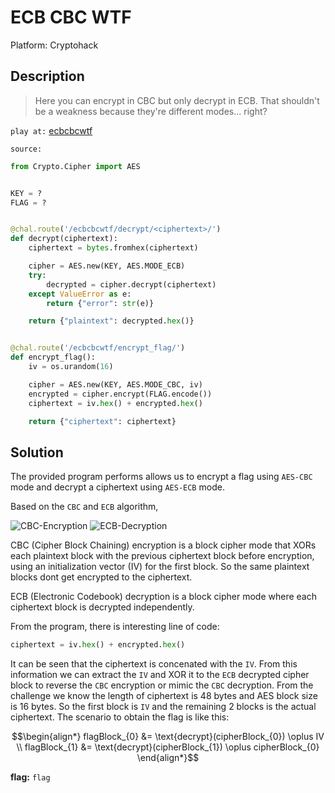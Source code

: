 # ECB CBC WTF

Platform: Cryptohack

## Description

> Here you can encrypt in CBC but only decrypt in ECB. That shouldn't be a weakness because they're different modes... right?

`play at:` [ecbcbcwtf](https://aes.cryptohack.org/ecbcbcwtf)

`source:`

```python
from Crypto.Cipher import AES


KEY = ?
FLAG = ?


@chal.route('/ecbcbcwtf/decrypt/<ciphertext>/')
def decrypt(ciphertext):
    ciphertext = bytes.fromhex(ciphertext)

    cipher = AES.new(KEY, AES.MODE_ECB)
    try:
        decrypted = cipher.decrypt(ciphertext)
    except ValueError as e:
        return {"error": str(e)}

    return {"plaintext": decrypted.hex()}


@chal.route('/ecbcbcwtf/encrypt_flag/')
def encrypt_flag():
    iv = os.urandom(16)

    cipher = AES.new(KEY, AES.MODE_CBC, iv)
    encrypted = cipher.encrypt(FLAG.encode())
    ciphertext = iv.hex() + encrypted.hex()

    return {"ciphertext": ciphertext}
```

## Solution

The provided program performs allows us to encrypt a flag using `AES-CBC` mode and decrypt a ciphertext using `AES-ECB` mode.

Based on the `CBC` and `ECB` algorithm,

![CBC-Encryption](https://upload.wikimedia.org/wikipedia/commons/d/d3/Cbc_encryption.png)
![ECB-Decryption](https://upload.wikimedia.org/wikipedia/commons/6/66/Ecb_decryption.png)

CBC (Cipher Block Chaining) encryption is a block cipher mode that XORs each plaintext block with the previous ciphertext block before encryption, using an initialization vector (IV) for the first block. So the same plaintext blocks dont get encrypted to the ciphertext.

ECB (Electronic Codebook) decryption is a block cipher mode where each ciphertext block is decrypted independently.

From the program, there is interesting line of code:

```python
ciphertext = iv.hex() + encrypted.hex()
```

It can be seen that the ciphertext is concenated with the `IV`. From this information we can extract the `IV` and XOR it to the `ECB` decrypted cipher block to reverse the `CBC` encryption or mimic the `CBC` decryption. From the challenge we know the length of ciphertext is 48 bytes and AES block size is 16 bytes. So the first block is `IV` and the remaining 2 blocks is the actual ciphertext. The scenario to obtain the flag is like this:

```math
\begin{align*}
flagBlock_{0} &= \text{decrypt}(cipherBlock_{0}) \oplus IV \\
flagBlock_{1} &= \text{decrypt}(cipherBlock_{1}) \oplus cipherBlock_{0}
\end{align*}
```
<!-- This code section is a work in progress - TODO: Update with the solucion -->

**flag:** `flag`
